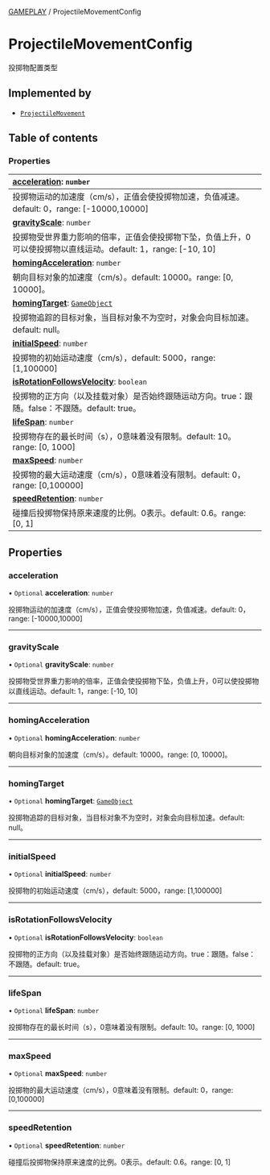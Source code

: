 [GAMEPLAY](../groups/GAMEPLAY.GAMEPLAY.md) / ProjectileMovementConfig

# ProjectileMovementConfig <Badge type="tip" text="Interface" /> <Score text="ProjectileMovementConfig" />

投掷物配置类型

## Implemented by

- [`ProjectileMovement`](../classes/mw.ProjectileMovement.md)

## Table of contents

### Properties <Score text="Properties" /> 
| **[acceleration](mw.ProjectileMovementConfig.md#acceleration)**: `number`  |
| :-----|
| 投掷物运动的加速度（cm/s），正值会使投掷物加速，负值减速。default: 0，range: [-10000,10000]|
| **[gravityScale](mw.ProjectileMovementConfig.md#gravityscale)**: `number`  |
| 投掷物受世界重力影响的倍率，正值会使投掷物下坠，负值上升，0可以使投掷物以直线运动。default: 1，range: [-10, 10]|
| **[homingAcceleration](mw.ProjectileMovementConfig.md#homingacceleration)**: `number`  |
| 朝向目标对象的加速度（cm/s）。default: 10000。range: [0, 10000]。|
| **[homingTarget](mw.ProjectileMovementConfig.md#homingtarget)**: [`GameObject`](../classes/mw.GameObject.md)  |
| 投掷物追踪的目标对象，当目标对象不为空时，对象会向目标加速。default: null。|
| **[initialSpeed](mw.ProjectileMovementConfig.md#initialspeed)**: `number`  |
| 投掷物的初始运动速度（cm/s），default: 5000，range: [1,100000]|
| **[isRotationFollowsVelocity](mw.ProjectileMovementConfig.md#isrotationfollowsvelocity)**: `boolean`  |
| 投掷物的正方向（以及挂载对象）是否始终跟随运动方向。true：跟随。false：不跟随。default: true。|
| **[lifeSpan](mw.ProjectileMovementConfig.md#lifespan)**: `number`  |
| 投掷物存在的最长时间（s），0意味着没有限制。default: 10。range: [0, 1000]|
| **[maxSpeed](mw.ProjectileMovementConfig.md#maxspeed)**: `number`  |
| 投掷物的最大运动速度（cm/s），0意味着没有限制。default: 0，range: [0,100000]|
| **[speedRetention](mw.ProjectileMovementConfig.md#speedretention)**: `number`  |
| 碰撞后投掷物保持原来速度的比例。0表示。default: 0.6。range: [0, 1]|

## Properties

### acceleration <Score text="acceleration" /> 

• `Optional` **acceleration**: `number`

投掷物运动的加速度（cm/s），正值会使投掷物加速，负值减速。default: 0，range: [-10000,10000]

___

### gravityScale <Score text="gravityScale" /> 

• `Optional` **gravityScale**: `number`

投掷物受世界重力影响的倍率，正值会使投掷物下坠，负值上升，0可以使投掷物以直线运动。default: 1，range: [-10, 10]

___

### homingAcceleration <Score text="homingAcceleration" /> 

• `Optional` **homingAcceleration**: `number`

朝向目标对象的加速度（cm/s）。default: 10000。range: [0, 10000]。

___

### homingTarget <Score text="homingTarget" /> 

• `Optional` **homingTarget**: [`GameObject`](../classes/mw.GameObject.md)

投掷物追踪的目标对象，当目标对象不为空时，对象会向目标加速。default: null。

___

### initialSpeed <Score text="initialSpeed" /> 

• `Optional` **initialSpeed**: `number`

投掷物的初始运动速度（cm/s），default: 5000，range: [1,100000]

___

### isRotationFollowsVelocity <Score text="isRotationFollowsVelocity" /> 

• `Optional` **isRotationFollowsVelocity**: `boolean`

投掷物的正方向（以及挂载对象）是否始终跟随运动方向。true：跟随。false：不跟随。default: true。

___

### lifeSpan <Score text="lifeSpan" /> 

• `Optional` **lifeSpan**: `number`

投掷物存在的最长时间（s），0意味着没有限制。default: 10。range: [0, 1000]

___

### maxSpeed <Score text="maxSpeed" /> 

• `Optional` **maxSpeed**: `number`

投掷物的最大运动速度（cm/s），0意味着没有限制。default: 0，range: [0,100000]

___

### speedRetention <Score text="speedRetention" /> 

• `Optional` **speedRetention**: `number`

碰撞后投掷物保持原来速度的比例。0表示。default: 0.6。range: [0, 1]
